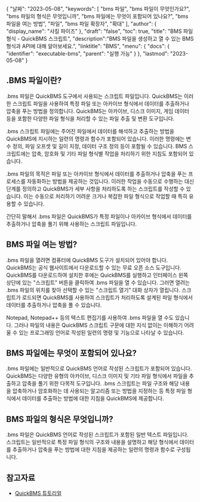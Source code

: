 {
"날짜": "2023-05-08",
  "keywords": [
"bms 파일",
"bms 파일이 무엇인가요?",
"bms 파일의 형식은 무엇입니까",
"bms 파일에는 무엇이 포함되어 있나요?",
"bms 파일을 여는 방법",
"파일",
"bms 파일 확장자",
"확대"
],
  "author": {
"display_name": "샤킬 파이즈"
},
"draft": "false",
"toc": true,
"title": "BMS 파일 형식 - QuickBMS 스크립트",
  "description":"BMS 파일을 생성하고 열 수 있는 BMS 형식과 API에 대해 알아보세요.",
"linktitle": "BMS",
  "menu": {
    "docs": {
      "identifier": "executable-bms",
"parent": "실행 가능"
}
},
"lastmod": "2023-05-08"
}

## .BMS 파일이란?

.bms 파일은 QuickBMS 도구에서 사용되는 스크립트 파일입니다. QuickBMS는 이러한 스크립트 파일을 사용하여 특정 파일 또는 아카이브 형식에서 데이터를 추출하거나 압축을 푸는 방법을 정의합니다. QuickBMS는 아카이브, 디스크 이미지, 게임 데이터 등을 포함한 다양한 파일 형식을 처리할 수 있는 파일 추출 및 변환 도구입니다.

.bms 스크립트 파일에는 주어진 파일에서 데이터를 해석하고 추출하는 방법을 QuickBMS에 지시하는 일련의 명령과 함수가 포함되어 있습니다. 이러한 명령에는 변수 정의, 파일 오프셋 및 길이 지정, 데이터 구조 정의 등이 포함될 수 있습니다. BMS 스크립트에는 압축, 암호화 및 기타 파일 형식별 작업을 처리하기 위한 지침도 포함되어 있습니다.

.bms 파일의 목적은 파일 또는 아카이브 형식에서 데이터를 추출하거나 압축을 푸는 프로세스를 자동화하는 방법을 제공하는 것입니다. 이러한 작업을 수동으로 수행하는 대신 단계를 정의하고 QuickBMS가 세부 사항을 처리하도록 하는 스크립트를 작성할 수 있습니다. 이는 수동으로 처리하기 어려운 크거나 복잡한 파일 형식으로 작업할 때 특히 유용할 수 있습니다.

간단히 말해서 .bms 파일은 QuickBMS가 특정 파일이나 아카이브 형식에서 데이터를 추출하거나 압축을 풀기 위해 사용하는 스크립트 파일입니다.

## BMS 파일 여는 방법?

.bms 파일을 열려면 컴퓨터에 QuickBMS 도구가 설치되어 있어야 합니다. QuickBMS는 공식 웹사이트에서 다운로드할 수 있는 무료 오픈 소스 도구입니다. QuickBMS를 다운로드하여 설치한 후에는 QuickBMS를 실행하고 인터페이스 왼쪽 상단에 있는 "스크립트" 버튼을 클릭하여 .bms 파일을 열 수 있습니다. 그러면 열려는 .bms 파일의 위치를 찾아 선택할 수 있는 "스크립트 열기" 대화 상자가 열립니다. 스크립트가 로드되면 QuickBMS를 사용하여 스크립트가 처리하도록 설계된 파일 형식에서 데이터를 추출하거나 압축을 풀 수 있습니다.

Notepad, Notepad++ 등의 텍스트 편집기를 사용하여 .bms 파일을 열 수도 있습니다. 그러나 파일의 내용은 QuickBMS 스크립트 구문에 대한 지식 없이는 이해하기 어려울 수 있는 프로그래밍 언어로 작성된 일련의 명령 및 기능으로 나타날 수 있습니다.

## BMS 파일에는 무엇이 포함되어 있나요?

.bms 파일에는 일반적으로 QuickBMS 언어로 작성된 스크립트가 포함되어 있습니다. QuickBMS는 다양한 유형의 아카이브, 디스크 이미지 및 기타 파일 형식에서 파일을 추출하고 압축을 풀기 위한 다목적 도구입니다. .bms 스크립트는 파일 구조와 해당 내용을 압축하거나 암호화하는 데 사용되는 알고리즘 또는 방법을 지정하는 등 특정 파일 형식에서 데이터를 추출하는 방법에 대한 지침을 QuickBMS에 제공합니다.

## BMS 파일의 형식은 무엇입니까?

.bms 파일은 QuickBMS 언어로 작성된 스크립트가 포함된 일반 텍스트 파일입니다. 스크립트는 일반적으로 특정 파일 형식의 구조와 내용을 설명하고 해당 형식에서 데이터를 추출하거나 압축을 푸는 방법에 대한 지침을 제공하는 일련의 명령과 함수로 구성됩니다.

## 참고자료
* [QuickBMS 튜토리얼](https://nexus-mods.github.io/vortex-api/2020/10/04/QuickBMS-tutorial.html)

